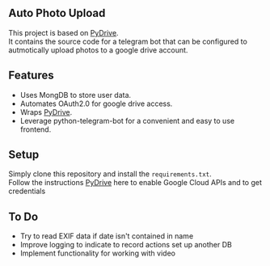 Auto Photo Upload
-------

This project is based on [PyDrive](https://github.com/googleworkspace/PyDrive).  
It contains the source code for a telegram bot that can be configured
to autmotically upload photos to a google drive account.

Features
-------------------

-  Uses MongDB to store user data.
-  Automates OAuth2.0 for google drive access.
-  Wraps [PyDrive](https://github.com/googleworkspace/PyDrive).
-  Leverage python-telegram-bot for a convenient and easy to use frontend.

Setup
--------------

Simply clone this repository and install the `requirements.txt`.  
Follow the instructions [PyDrive](https://github.com/googleworkspace/PyDrive) here to enable Google Cloud APIs and to get credentials



To Do
-----
- Try to read EXIF data if date isn't contained in name
- Improve logging to indicate to record actions set up another DB
- Implement functionality for working with video
